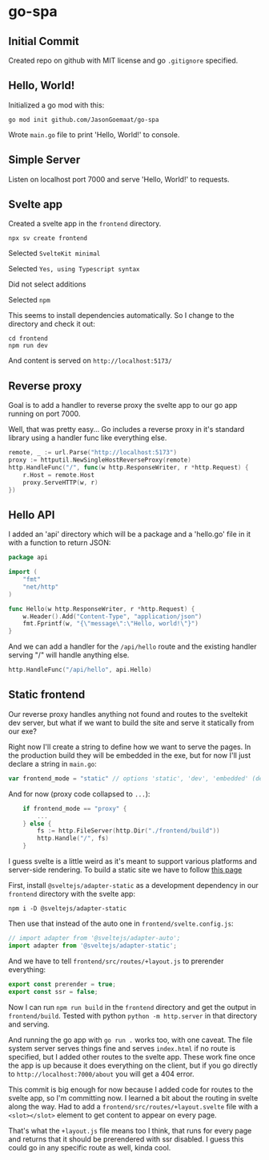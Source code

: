 # go-spa

## Initial Commit 

Created repo on github with MIT license and go `.gitignore` specified.

## Hello, World!

Initialized a go mod with this:

    go mod init github.com/JasonGoemaat/go-spa

Wrote `main.go` file to print 'Hello, World!' to console.

## Simple Server

Listen on localhost port 7000 and serve 'Hello, World!'
to requests.

## Svelte app

Created a svelte app in the `frontend` directory.

    npx sv create frontend

Selected `SvelteKit minimal`

Selected `Yes, using Typescript syntax`

Did not select additions

Selected `npm`

This seems to install dependencies automatically.
So I change to the directory and check it out:

    cd frontend
    npm run dev

And content is served on `http://localhost:5173/`

## Reverse proxy

Goal is to add a handler to reverse proxy the svelte app
to our go app running on port 7000.

Well, that was pretty easy...  Go includes a reverse proxy
in it's standard library using a handler func like
everything else.

```go
remote, _ := url.Parse("http://localhost:5173")
proxy := httputil.NewSingleHostReverseProxy(remote)
http.HandleFunc("/", func(w http.ResponseWriter, r *http.Request) {
    r.Host = remote.Host
    proxy.ServeHTTP(w, r)
})
```

## Hello API

I added an 'api' directory which will be a package and a
'hello.go' file in it with a function to return JSON:

```go
package api

import (
	"fmt"
	"net/http"
)

func Hello(w http.ResponseWriter, r *http.Request) {
	w.Header().Add("Content-Type", "application/json")
	fmt.Fprintf(w, "{\"message\":\"Hello, world!\"}")
}
```

And we can add a handler for the `/api/hello` route and the existing handler
serving "/" will handle anything else.

```go
http.HandleFunc("/api/hello", api.Hello)
```

## Static frontend

Our reverse proxy handles anything not found and routes to the sveltekit
dev server, but what if we want to build the site and serve it statically
from our exe?

Right now I'll create a string to define how we want to serve the pages.
In the production build they will be embedded in the exe, but for now
I'll just declare a string in `main.go`:

```go
var frontend_mode = "static" // options 'static', 'dev', 'embedded' (default)
```

And for now (proxy code collapsed to `...`):

```go
	if frontend_mode == "proxy" {
        ...
	} else {
		fs := http.FileServer(http.Dir("./frontend/build"))
		http.Handle("/", fs)
	}
```

I guess svelte is a little weird as it's meant to support various platforms
and server-side rendering.   To build a static site we have to follow
[this page](https://svelte.dev/docs/kit/adapter-static)

First, install `@sveltejs/adapter-static` as a development dependency
in our `frontend` directory with the svelte app:

    npm i -D @sveltejs/adapter-static

Then use that instead of the auto one in `frontend/svelte.config.js`:

```js
// import adapter from '@sveltejs/adapter-auto';
import adapter from '@sveltejs/adapter-static';
```

And we have to tell `frontend/src/routes/+layout.js` to prerender everything:

```js
export const prerender = true;
export const ssr = false;
```

Now I can run `npm run build` in the `frontend` directory and get the output
in `frontend/build`.   Tested with python `python -m http.server` in that
directory and serving.

And running the go app with `go run .` works too, with one caveat.
The file system server serves things fine and serves `index.html`
if no route is specified, but I added other routes to the svelte app.
These work fine once the app is up because it does everything on the
client, but if you go directly to `http://localhost:7000/about`
you will get a 404 error.

This commit is big enough for now because I added code for routes to
the svelte app, so I'm committing now.  I learned a bit about the routing
in svelte along the way.   Had to add a `frontend/src/routes/+layout.svelte`
file with a `<slot></slot>` element to get content to appear
on every page.   

That's what the `+layout.js` file means too I think, that runs for every
page and returns that it should be prerendered with ssr disabled.  I guess
this could go in any specific route as well, kinda cool.


